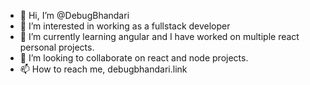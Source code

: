 - 👋 Hi, I’m @DebugBhandari
- 👀 I’m interested in working as a fullstack developer
- 🌱 I’m currently learning angular and I have worked on multiple react personal projects.
- 💞️ I’m looking to collaborate on react and node projects.
- 📫 How to reach me, debugbhandari.link

<!---
DebugBhandari/DebugBhandari is a ✨ special ✨ repository because its `README.md` (this file) appears on your GitHub profile.
You can click the Preview link to take a look at your changes.
--->
